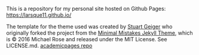 This is a repository for my personal site hosted on Github Pages: https://larsque11.github.io/

The template for the theme used was created by [Stuart Geiger](https://github.com/staeiou) who originally forked the project from the [Minimal Mistakes Jekyll Theme](https://mmistakes.github.io/minimal-mistakes/), which is © 2016 Michael Rose and released under the MIT License. See LICENSE.md.
[academicpages repo](https://github.com/academicpages/academicpages.github.io)

